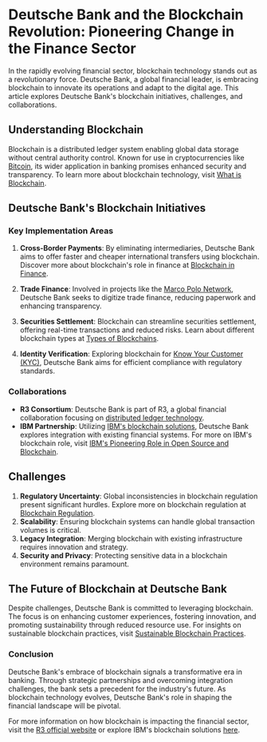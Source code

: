 # Deutsche Bank and the Blockchain Revolution: Pioneering Change in the Finance Sector

In the rapidly evolving financial sector, blockchain technology stands out as a revolutionary force. Deutsche Bank, a global financial leader, is embracing blockchain to innovate its operations and adapt to the digital age. This article explores Deutsche Bank's blockchain initiatives, challenges, and collaborations.

## Understanding Blockchain

Blockchain is a distributed ledger system enabling global data storage without central authority control. Known for use in cryptocurrencies like [Bitcoin](https://bitcoin.org/en/), its wider application in banking promises enhanced security and transparency. To learn more about blockchain technology, visit [What is Blockchain](https://www.license-token.com/wiki/what-is-blockchain).

## Deutsche Bank's Blockchain Initiatives

### Key Implementation Areas

1. **Cross-Border Payments**: By eliminating intermediaries, Deutsche Bank aims to offer faster and cheaper international transfers using blockchain. Discover more about blockchain's role in finance at [Blockchain in Finance](https://www.license-token.com/wiki/blockchain-in-finance).
   
2. **Trade Finance**: Involved in projects like the [Marco Polo Network](https://www.marcopolo.finance/), Deutsche Bank seeks to digitize trade finance, reducing paperwork and enhancing transparency.

3. **Securities Settlement**: Blockchain can streamline securities settlement, offering real-time transactions and reduced risks. Learn about different blockchain types at [Types of Blockchains](https://www.license-token.com/wiki/types-of-blockchains).

4. **Identity Verification**: Exploring blockchain for [Know Your Customer (KYC)](https://en.wikipedia.org/wiki/Know_your_customer), Deutsche Bank aims for efficient compliance with regulatory standards.

### Collaborations

- **R3 Consortium**: Deutsche Bank is part of R3, a global financial collaboration focusing on [distributed ledger technology](https://www.r3.com/).
- **IBM Partnership**: Utilizing [IBM's blockchain solutions](https://www.ibm.com/blockchain), Deutsche Bank explores integration with existing financial systems. For more on IBM's blockchain role, visit [IBM's Pioneering Role in Open Source and Blockchain](https://www.license-token.com/wiki/ibm-s-pioneering-role-in-open-source-and-blockchain).

## Challenges

1. **Regulatory Uncertainty**: Global inconsistencies in blockchain regulation present significant hurdles. Explore more on blockchain regulation at [Blockchain Regulation](https://www.license-token.com/wiki/blockchain-regulation).
2. **Scalability**: Ensuring blockchain systems can handle global transaction volumes is critical.
3. **Legacy Integration**: Merging blockchain with existing infrastructure requires innovation and strategy.
4. **Security and Privacy**: Protecting sensitive data in a blockchain environment remains paramount.

## The Future of Blockchain at Deutsche Bank

Despite challenges, Deutsche Bank is committed to leveraging blockchain. The focus is on enhancing customer experiences, fostering innovation, and promoting sustainability through reduced resource use. For insights on sustainable blockchain practices, visit [Sustainable Blockchain Practices](https://www.license-token.com/wiki/sustainable-blockchain-practices).

### Conclusion

Deutsche Bank's embrace of blockchain signals a transformative era in banking. Through strategic partnerships and overcoming integration challenges, the bank sets a precedent for the industry's future. As blockchain technology evolves, Deutsche Bank's role in shaping the financial landscape will be pivotal.

For more information on how blockchain is impacting the financial sector, visit the [R3 official website](https://www.r3.com/) or explore IBM's blockchain solutions [here](https://www.ibm.com/blockchain).
